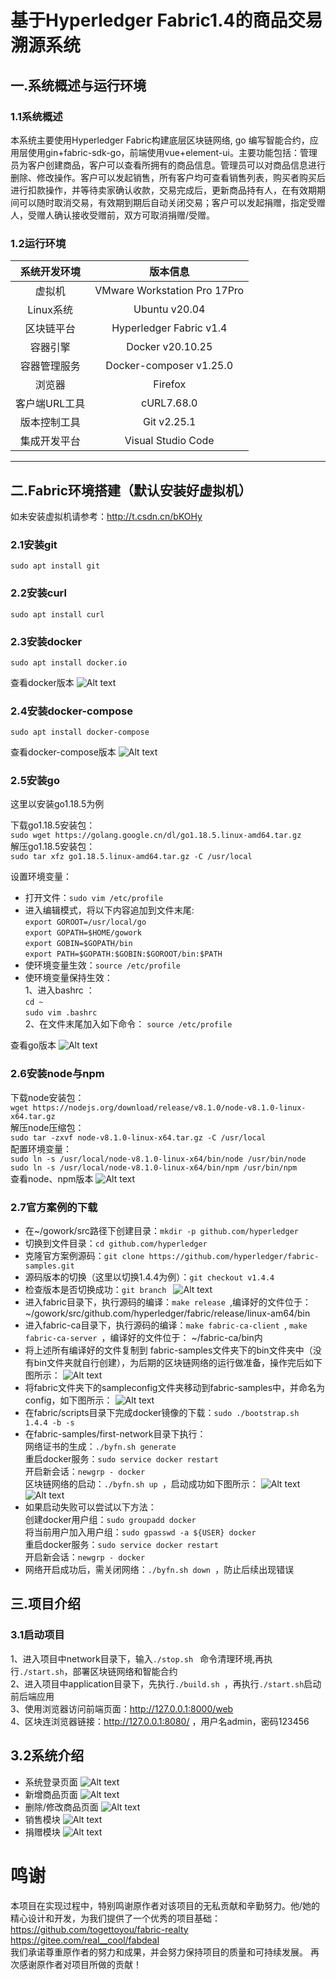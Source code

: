 # 基于Hyperledger Fabric1.4的商品交易溯源系统
## 一.系统概述与运行环境
### 1.1系统概述
本系统主要使用Hyperledger Fabric构建底层区块链网络, go 编写智能合约，应用层使用gin+fabric-sdk-go，前端使用vue+element-ui。主要功能包括：管理员为客户创建商品，客户可以查看所拥有的商品信息。管理员可以对商品信息进行删除、修改操作。客户可以发起销售，所有客户均可查看销售列表，购买者购买后进行扣款操作，并等待卖家确认收款，交易完成后，更新商品持有人，在有效期期间可以随时取消交易，有效期到期后自动关闭交易；客户可以发起捐赠，指定受赠人，受赠人确认接收受赠前，双方可取消捐赠/受赠。
### 1.2运行环境
| 系统开发环境 | 版本信息 |
| :-: | :-: | 
| 虚拟机 | VMware Workstation Pro 17Pro |
| Linux系统 | Ubuntu v20.04 |
| 区块链平台 | Hyperledger Fabric v1.4|
| 容器引擎 | Docker v20.10.25 |
| 容器管理服务 | Docker-composer v1.25.0 |
| 浏览器 | Firefox |
| 客户端URL工具 | cURL7.68.0 |
| 版本控制工具 | Git v2.25.1 |
| 集成开发平台 | Visual Studio Code |

---

## 二.Fabric环境搭建（默认安装好虚拟机）
如未安装虚拟机请参考：http://t.csdn.cn/bKOHy
### 2.1安装git
`sudo apt install git
`
### 2.2安装curl
`sudo apt install curl
`
### 2.3安装docker
`sudo apt install docker.io
`  
  
查看docker版本
![Alt text](image-5.png) 
### 2.4安装docker-compose
`sudo apt install docker-compose
`  
  
查看docker-compose版本
![Alt text](image-6.png)
  
### 2.5安装go
这里以安装go1.18.5为例  
  
下载go1.18.5安装包：  
`sudo wget https://golang.google.cn/dl/go1.18.5.linux-amd64.tar.gz
`  
解压go1.18.5安装包：  
`sudo tar xfz go1.18.5.linux-amd64.tar.gz -C /usr/local
`
  
设置环境变量：  
* 打开文件：`sudo vim /etc/profile
  `
* 进入编辑模式，将以下内容追加到文件末尾:  
`export GOROOT=/usr/local/go  
  `  
`export GOPATH=$HOME/gowork
`  
`export GOBIN=$GOPATH/bin
`  
`export PATH=$GOPATH:$GOBIN:$GOROOT/bin:$PATH
`  
* 使环境变量生效：`source /etc/profile
  `
* 使环境变量保持生效：  
  1、进入bashrc ：  
  `cd ~
  `  
  `sudo vim .bashrc
  `  
  2、在文件末尾加入如下命令：
  `source /etc/profile
  `  

查看go版本
![Alt text](image-7.png)
### 2.6安装node与npm
下载node安装包：  
`wget https://nodejs.org/download/release/v8.1.0/node-v8.1.0-linux-x64.tar.gz
`  
解压node压缩包：  
`sudo tar -zxvf node-v8.1.0-linux-x64.tar.gz -C /usr/local
`  
配置环境变量：  
`sudo ln -s /usr/local/node-v8.1.0-linux-x64/bin/node /usr/bin/node
`  
`sudo ln -s /usr/local/node-v8.1.0-linux-x64/bin/npm /usr/bin/npm
`  
查看node、npm版本
![Alt text](image-9.png)
### 2.7官方案例的下载
* 在~/gowork/src路径下创建目录：`mkdir -p github.com/hyperledger
  `
* 切换到文件目录：`cd github.com/hyperledger
  `
* 克隆官方案例源码：`git clone https://github.com/hyperledger/fabric-samples.git
`
* 源码版本的切换（这里以切换1.4.4为例）：`git checkout v1.4.4
  `
* 检查版本是否切换成功：`git branch
  `
  ![Alt text](image-8.png)
* 进入fabric目录下，执行源码的编译：`make release
  `,编译好的文件位于：~/gowork/src/github.com/hyperledger/fabric/release/linux-am64/bin
* 进入fabric-ca目录下，执行源码的编译：`make fabric-ca-client
  `, 
  `make fabric-ca-server
  `，编译好的文件位于： ~/fabric-ca/bin内
* 将上述所有编译好的文件复制到 fabric-samples文件夹下的bin文件夹中（没有bin文件夹就自行创建），为后期的区块链网络的运行做准备，操作完后如下图所示：
![Alt text](image-12.png)
* 将fabric文件夹下的sampleconfig文件夹移动到fabric-samples中，并命名为config，如下图所示：
![Alt text](image-11.png)
* 在fabric/scripts目录下完成docker镜像的下载：`sudo ./bootstrap.sh 1.4.4 -b -s
  `
* 在fabric-samples/first-network目录下执行：  
  网络证书的生成：`./byfn.sh generate
  `  
  重启docker服务：`sudo service docker restart
  `  
  开启新会话：`newgrp - docker
  `  
  区块链网络的启动：`./byfn.sh up
  `，启动成功如下图所示：
  ![Alt text](image-13.png)
  ![Alt text](image-14.png)
* 如果启动失败可以尝试以下方法：  
  创建docker用户组：`sudo groupadd docker
  `  
  将当前用户加入用户组：`sudo gpasswd -a ${USER} docker
  `  
  重启docker服务：`sudo service docker restart
  `  
  开启新会话：`newgrp - docker
  `  
* 网络开启成功后，需关闭网络：`./byfn.sh down
  `，防止后续出现错误
## 三.项目介绍
### 3.1启动项目
1、进入项目中network目录下，输入`./stop.sh
`
命令清理环境,再执行`./start.sh`，部署区块链网络和智能合约  
2、进入项目中application目录下，先执行`./build.sh
`，再执行`./start.sh`启动前后端应用  
3、使用浏览器访问前端页面：http://127.0.0.1:8000/web  
4、区块连浏览器链接：http://127.0.0.1:8080/ ，用户名admin，密码123456
## 3.2系统介绍
* 系统登录页面
  ![Alt text](image.png)
* 新增商品页面
  ![Alt text](image-1.png)
* 删除/修改商品页面
  ![Alt text](image-2.png)
* 销售模块
  ![Alt text](image-15.png)
* 捐赠模块
  ![Alt text](image-4.png)
# 鸣谢
本项目在实现过程中，特别鸣谢原作者对该项目的无私贡献和辛勤努力。他/她的精心设计和开发，为我们提供了一个优秀的项目基础：  
https://github.com/togettoyou/fabric-realty
https://gitee.com/real__cool/fabdeal  
我们承诺尊重原作者的努力和成果，并会努力保持项目的质量和可持续发展。
再次感谢原作者对项目所做的贡献！







